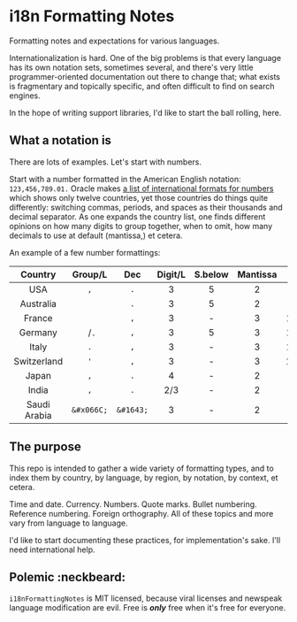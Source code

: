 i18n Formatting Notes
=====================

Formatting notes and expectations for various languages.

Internationalization is hard.  One of the big problems is that every language has its own notation sets,
sometimes several, and there's very little programmer-oriented documentation out there to change that; what
exists is fragmentary and topically specific, and often difficult to find on search engines.

In the hope of writing support libraries, I'd like to start the ball rolling, here.



What a notation is
------------------

There are lots of examples.  Let's start with numbers.

Start with a number formatted in the American English notation: `123,456,789.01.`  Oracle makes [a list of international formats for numbers](http://docs.oracle.com/cd/E19455-01/806-0169/overview-9/index.html) which shows only twelve countries, yet those countries do things quite differently: switching commas, periods, and spaces as their thousands and decimal separator.  As one expands the country list, one finds different opinions on how many digits to group together, when to omit, how many decimals to use at default (mantissa,) et cetera.

An example of a few number formattings:

| Country       | Group/L    | Dec       | Digit/L | S.below | Mantissa | Sample                             |
|:-------------:|:----------:|:---------:|:-------:|:-------:|:--------:|:----------------------------------:|
| USA           | `,`        | `.`       | 3       | 5       | 2        | 123,456,789.01                     |
| Australia     | ` `        | `.`       | 3       | 5       | 2        | 123 456 789.01                     |
| France        | ` `        | `,`       | 3       | -       | 3        | 123 456 789,012                    |
| Germany       | ` `/`.`    | `,`       | 3       | 5       | 3        | 123 456.789,012                    |
| Italy         | `.`        | `,`       | 3       | -       | 3        | 123.456.789,012                    |
| Switzerland   | `'`        | `,`       | 3       | -       | 3        | 123'456'789,012                    |
| Japan         | `,`        | `.`       | 4       | -       | 2        | 1,2345,6789.01                     |
| India         | `,`        | `.`       | 2/3     | -       | 2        | 12,34,56,789.01                    |
| Saudi Arabia  | `&#x066C;` | `&#1643;` | 3       | -       | 2        | 123&#x066C;456&#x066C;789&#1643;01 |



The purpose
-----------

This repo is intended to gather a wide variety of formatting types, and to index them by country, by language, by region, by notation, by context, et cetera.

Time and date.  Currency.  Numbers.  Quote marks.  Bullet numbering.  Reference numbering.  Foreign orthography.  All of these topics and more vary from language to language.

I'd like to start documenting these practices, for implementation's sake.  I'll need international help.



Polemic :neckbeard:
-------------------

`i18nFormattingNotes` is MIT licensed, because viral licenses and newspeak language modification are evil.  Free is ***only*** free when it's free for everyone.
